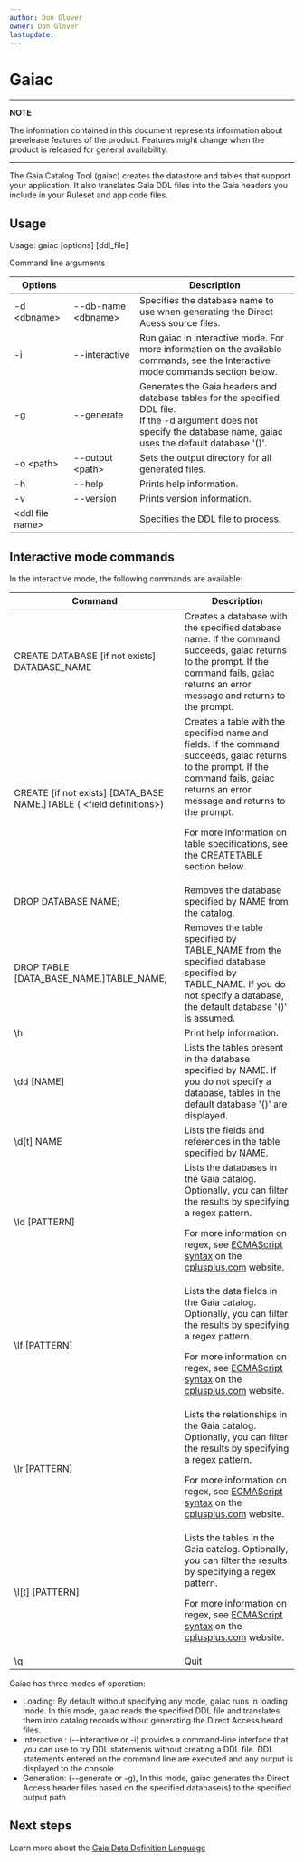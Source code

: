 ```yaml
---
author: Don Glover
owner: Don Glover
lastupdate: 
---
```


# Gaiac

---
**NOTE**

The information contained in this document represents information about prerelease features of the product. Features might change when the product is released for general availability.

---

The Gaia Catalog Tool (gaiac) creates the datastore and tables that support your application. It also translates Gaia DDL files into the Gaia headers you include in your Ruleset and app code files.

## Usage

Usage: gaiac [options] [ddl_file]

Command line arguments


| **Options**      |                       | **Description**       |
|-------------------|-----------------------|-----------------------|
| -d \<dbname\>     | \--db-name \<dbname\> | Specifies the database name to use when generating the Direct Acess source files.|
| -i                | --interactive         | Run gaiac in interactive mode. For more information on the available commands, see the Interactive mode commands section below. |
| -g                | \--generate           | Generates the Gaia headers and database tables for the specified DDL file.<br>If the -d argument does not specify the database name, gaiac uses the default database '()'.|
| -o \<path\>       | \--output \<path\>    | Sets the output directory for all generated files.|
| -h                | \--help               | Prints help information.          |
| -v                | \--version            | Prints version information.          |
| \<ddl file name\> |                       | Specifies the DDL file to process.   |

<a name="gaiac-interactive">

## Interactive mode commands

In the interactive mode, the following commands are available:


| **Command**                      | **Description**                  |
|-------------------|-----------------------|
| CREATE DATABASE [if not exists] DATABASE_NAME | Creates a database with the specified database name. If the command succeeds, gaiac returns to the prompt. If the command fails, gaiac returns an error message and returns to the prompt.  |
| CREATE [if not exists] [DATA_BASE NAME.]TABLE ( \<field definitions\>) | Creates a table with the specified name and fields. If the command succeeds, gaiac returns to the prompt. If the command fails, gaiac returns an error message and returns to the prompt.                                  <p>For more information on table specifications, see the CREATETABLE section below. </p>|
| DROP DATABASE NAME;               | Removes the database specified  by NAME from the catalog.        |
| DROP TABLE [DATA_BASE_NAME.]TABLE_NAME; | Removes the table specified by TABLE_NAME from the specified database specified by TABLE_NAME. If you do not specify a database, the default database \'()\' is assumed.|
| \\h                              | Print help information.|
| \\dd [NAME]                    | Lists the tables present in the  database specified by NAME. If you do not specify a database, tables in the default database    \'()\' are displayed.            |
| \\d[t] NAME                    | Lists the fields and references  in the table specified by NAME.  |
| \\ld [PATTERN]                 | Lists the databases in the Gaia  catalog. Optionally, you can filter the results by specifying a regex pattern.  <p>For more information on regex, see [ECMAScript syntax](http://www.cplusplus.com/reference/regex/ECMAScript/%22%3E) on the [cplusplus.com](http://cplusplus.com/)  website. </p>|
| \\lf [PATTERN]                 | Lists the data fields in the  Gaia catalog. Optionally, you can filter the results by specifying a regex pattern. <p>For more information on regex, see [ECMAScript syntax](http://www.cplusplus.com/reference/regex/ECMAScript/%22%3E) on the [cplusplus.com](http://cplusplus.com/)  website.  </p> |
| \\lr [PATTERN]                 | Lists the relationships in the Gaia catalog. Optionally, you can filter the results by specifying a regex pattern. <p>For more information on regex, see [ECMAScript syntax](http://www.cplusplus.com/reference/regex/ECMAScript/%22%3E) on the [cplusplus.com](http://cplusplus.com/)  website. </p>|
| \\l[t] [PATTERN]             | Lists the tables in the Gaia catalog. Optionally, you can filter the results by specifying a regex pattern.  <p>For more information on regex, see [ECMAScript syntax](http://www.cplusplus.com/reference/regex/ECMAScript/%22%3E) on the [cplusplus.com](http://cplusplus.com/)  website. </p>|
| \\q                              | Quit |

Gaiac has three modes of operation:

- Loading: By default without specifying any mode, gaiac runs in loading mode. In this mode, gaiac reads the specified DDL file and translates them into catalog records without generating the Direct Access heard files.
- Interactive : (--interactive or -i) provides a command-line interface that you can use to try DDL statements without creating a DDL file. DDL statements entered on the command line are executed and any output is displayed to the console.
- Generation: (--generate or -g), In this mode, gaiac generates the Direct Access header files based on the specified database(s) to the specified output path

## Next steps

Learn more about the [Gaia Data Definition Language](../reference/ddl-gaia.md)
